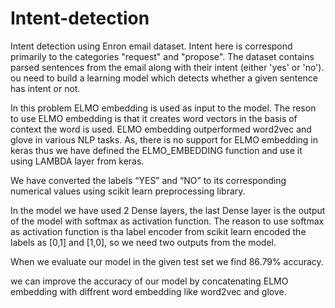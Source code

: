 # Intent-detection

Intent detection using Enron email dataset. Intent here is correspond primarily to the categories "request" and "propose". The dataset contains parsed sentences from the email along with their intent (either 'yes' or 'no'). ou need to build a learning model which detects whether a given sentence has intent or not.

In this problem ELMO embedding is used as input to the model. The reson to use ELMO embedding is that it creates word vectors in the basis of context the word is used. ELMO embedding outperformed word2vec and glove in various NLP tasks.
As, there is no support for ELMO embedding in keras thus we have defined the ELMO_EMBEDDING function and use it using LAMBDA layer from keras.

We have converted the labels “YES” and “NO” to its corresponding numerical values using scikit learn preprocessing library.

In the model we have used 2 Dense layers, the last Dense layer is the output of the model with softmax as activation function. The reason to use softmax as activation function is tha label encoder from scikit learn encoded the labels as [0,1] and [1,0],  so we need two outputs from the model.

When we evaluate our model in the given test set we find 86.79% accuracy.

we can improve the accuracy of our model by concatenating ELMO embedding with diffrent word embedding like word2vec and glove.
